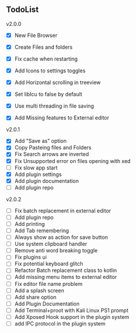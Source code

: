## TodoList

v2.0.0
- [x] New File Browser
- [x] Create Files and folders
- [x] Fix cache when restarting
- [x] Add Icons to settings toggles
- [x] Add Horizontal scrolling in treeview
- [x] Set libIcu to false by default
- [x] Use multi threading in file saving
- [x] Add Missing features to External editor


v2.0.1
- [x] Add "Save as" option
- [x] Copy Pasteing files and Folders
- [x] Fix Search arrows are inverted
- [x] Fix Unsupported error on files opening with xed
- [ ] Fix slow app start
- [x] Add plugin settings
- [x] Add plugin documentation
- [ ] Add plugin repo

v2.0.2
- [ ] Fix batch replacement in external editor
- [ ] Add plugin repo
- [ ] Add printing
- [ ] Add Tab remembering
- [ ] Always show as action for save button
- [ ] Use system clipboard handler
- [ ] Remove anti word breaking toggle
- [ ] Fix plugins ui
- [ ] Fix potential keyboard glitch
- [ ] Refactor Batch replacement class to kotlin
- [ ] Add missing menu items to external editor
- [ ] Fix editor file name problem
- [ ] Add a splash screen
- [ ] Add share option
- [ ] Add Plugin Documentation
- [ ] Add Terminal+proot with Kali Linux PS1 prompt
- [ ] Add Xposed Hook support in the plugin system
- [ ] add IPC protocol in the plugin system
